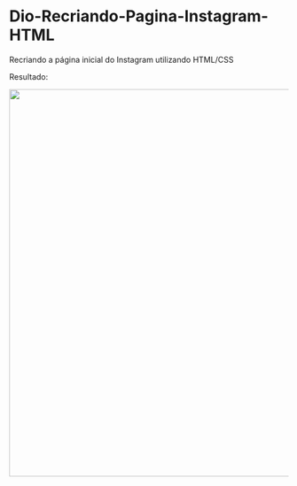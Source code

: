 # Dio-Recriando-Pagina-Instagram-HTML
Recriando a página inicial do Instagram utilizando HTML/CSS

Resultado:

<img src="https://user-images.githubusercontent.com/55158042/146829474-ba52a7d7-d23a-4881-8de3-77b44c379691.png" width="700px" />


